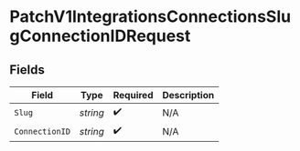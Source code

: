 # PatchV1IntegrationsConnectionsSlugConnectionIDRequest


## Fields

| Field              | Type               | Required           | Description        |
| ------------------ | ------------------ | ------------------ | ------------------ |
| `Slug`             | *string*           | :heavy_check_mark: | N/A                |
| `ConnectionID`     | *string*           | :heavy_check_mark: | N/A                |